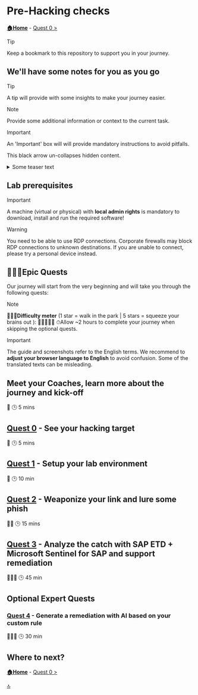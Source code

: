 # Pre-Hacking checks

**[🏠Home](../README.md)** - [ Quest 0 >](quest0.md)

> [!TIP]
> Keep a bookmark to this repository to support you in your journey.

## We'll have some notes for you as you go

> [!TIP]
> A tip will provide with some insights to make your journey easier.

> [!NOTE]
> Provide some additional information or context to the current task.

> [!IMPORTANT]
> An 'Important' box will will provide mandatory instructions to avoid pitfalls.

This black arrow un-collapses hidden content.

<details><summary>Some teaser text</summary>
</details>

## Lab prerequisites

> [!IMPORTANT]
> A machine (virtual or physical) with **local admin rights** is mandatory to download, install and run the required software!

> [!WARNING]
> You need to be able to use RDP connections. Corporate firewalls may block RDP connections to unknown destinations. If you are unable to connect, please try a personal device instead.

## 🧙🏾‍♀️Epic Quests

Our journey will start from the very beginning and will take you through the following quests:

> [!NOTE]
>🏋🏽‍♂️**Difficulty meter** (1 star = walk in the park | 5 stars = squeeze your brains out ): 🌟🌟🌟🌟🌟
>⏱Allow ~2 hours to complete your journey when skipping the optional quests.

> [!IMPORTANT]
>The guide and screenshots refer to the English terms. We recommend to **adjust your browser language to English** to avoid confusion. Some of the translated texts can be misleading.

## Meet your Coaches, learn more about the journey and kick-off

🌟
🕒 5 mins

## [Quest 0](quest0.md) - See your hacking target

🌟
🕒 5 mins

## [Quest 1](quest1.md) - Setup your lab environment

🌟
🕒 10 min

## [Quest 2](quest2.md) - Weaponize your link and lure some phish

🌟🌟
🕒 15 mins

## [Quest 3](quest3.md) - Analyze the catch with SAP ETD + Microsoft Sentinel for SAP and support remediation

🌟🌟🌟
🕒 45 min

## Optional Expert Quests

### [Quest 4](quest4.md) - Generate a remediation with AI based on your custom rule

🌟🌟🌟
🕒 30 min

## Where to next?

**[🏠Home](../README.md)** - [ Quest 0 >](quest0.md)

[🔝](#)
